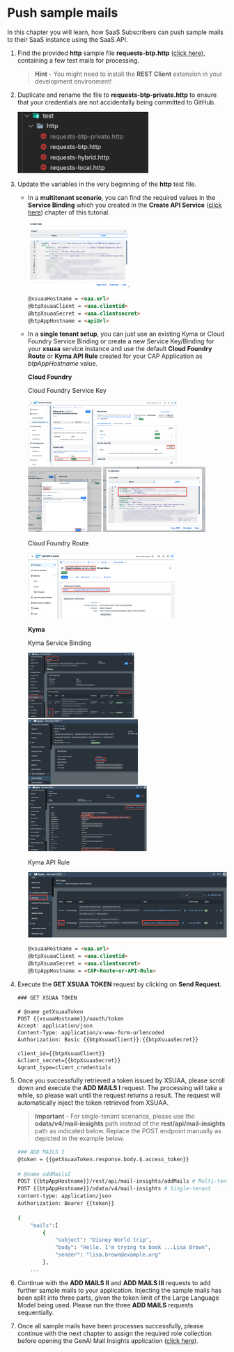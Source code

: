 # Push sample mails

In this chapter you will learn, how SaaS Subscribers can push sample mails to their SaaS instance using the SaaS API. 

1. Find the provided **http** sample file **requests-btp.http** ([click here](../../../code/test/http/requests-btp.http)), containing a few test mails for processing. 
   
   > **Hint** - You might need to install the **REST Client** extension in your development environment!
   
2. Duplicate and rename the file to **requests-btp-private.http** to ensure that your credentials are not accidentally being committed to GitHub. 

    [<img src="./images/TEST_PrivateFile.png" width="300"/>](./images/TEST_PrivateFile.png?raw=true)

3. Update the variables in the very beginning of the **http** test file. 
   
   - In a **multitenant scenario**, you can find the required values in the **Service Binding** which you created in the **Create API Service** ([click here](./2-CreateAPIService.md)) chapter of this tutorial. 

        [<img src="./images/API_BindingDetails.png" height="150"/>](./images/API_BindingDetails.png?raw=true)

        ```md
        @xsuaaHostname = <uaa.url>
        @btpXsuaaClient = <uaa.clientid>
        @btpXsuaaSecret = <uaa.clientsecret>
        @btpAppHostname = <apiUrl>
        ```
   
   - In a **single tenant setup**, you can just use an existing Kyma or Cloud Foundry Service Binding or create a new Service Key/Binding for your **xsuaa** service instance and use the default **Cloud Foundry Route** or **Kyma API Rule** created for your CAP Application as *btpAppHostname* value. 

        **Cloud Foundry**

        Cloud Foundry Service Key

        [<img src="./images/ST_CFDetails03.png" height="150"/>](./images/ST_CFDetails03.png?raw=true)
        [<img src="./images/ST_CFDetails04.png" height="150"/>](./images/ST_CFDetails04.png?raw=true)
        [<img src="./images/ST_CFDetails05.png" height="150"/>](./images/ST_CFDetails05.png?raw=true)

        Cloud Foundry Route

        [<img src="./images/ST_CFDetails06.png" height="150"/>](./images/ST_CFDetails06.png?raw=true)

        **Kyma**

        Kyma Service Binding
 
        [<img src="./images/ST_KymaDetails01.png" height="150"/>](./images/ST_KymaDetails01.png?raw=true)
        [<img src="./images/ST_KymaDetails02.png" height="150"/>](./images/ST_KymaDetails02.png?raw=true)
        [<img src="./images/ST_KymaDetails03.png" height="150"/>](./images/ST_KymaDetails03.png?raw=true)

        Kyma API Rule

        [<img src="./images/ST_KymaDetails04.png" height="150"/>](./images/ST_KymaDetails04.png?raw=true)

        ```md
        @xsuaaHostname = <uaa.url>
        @btpXsuaaClient = <uaa.clientid>
        @btpXsuaaSecret = <uaa.clientsecret>
        @btpAppHostname = <CAP-Route-or-API-Rule>
        ```


4. Execute the **GET XSUAA TOKEN** request by clicking on **Send Request**.

    ```http
    ### GET XSUAA TOKEN

    # @name getXsuaaToken
    POST {{xsuaaHostname}}/oauth/token
    Accept: application/json
    Content-Type: application/x-www-form-urlencoded
    Authorization: Basic {{btpXsuaaClient}}:{{btpXsuaaSecret}}

    client_id={{btpXsuaaClient}}
    &client_secret={{btpXsuaaSecret}}
    &grant_type=client_credentials
    ```

5. Once you successfully retrieved a token issued by XSUAA, please scroll down and execute the **ADD MAILS I** request. The processing will take a while, so please wait until the request returns a result. The request will automatically inject the token retrieved from XSUAA. 
   
    > **Important** - For single-tenant scenarios, please use the **odata/v4/mail-insights** path instead of the **rest/api/mail-insights** path as indicated below. Replace the POST endpoint manually as depicted in the example below.

    ```sh
    ### ADD MAILS I
    @token = {{getXsuaaToken.response.body.$.access_token}}

    # @name addMailsI
    POST {{btpAppHostname}}/rest/api/mail-insights/addMails # Multi-tenant
    POST {{btpAppHostname}}/odata/v4/mail-insights # Single-tenant
    content-type: application/json
    Authorization: Bearer {{token}}

    {
        "mails":[
            {
                "subject": "Disney World trip",
                "body": "Hello. I'm trying to book ...Lisa Brown",
                "sender": "lisa.brown@example.org"
            },
        ...
    ```

6. Continue with the **ADD MAILS II** and **ADD MAILS III** requests to add further sample mails to your application. Injecting the sample mails has been split into three parts, given the token limit of the Large Language Model being used. Please run the three **ADD MAILS** requests sequentially. 

7. Once all sample mails have been processes successfully, please continue with the next chapter to assign the required role collection before opening the GenAI Mail Insights application ([click here](./4-TestApplication.md)).
